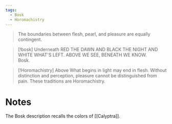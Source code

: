 ```yaml
---
tags:
  - Bosk
  - Horomachistry
---
```

> The boundaries between flesh, pearl, and pleasure are equally contingent.

> [!bosk]  Underneath
> RED THE DAWN AND BLACK THE NIGHT AND WHITE WHAT'S LEFT. ABOVE WE SEE, BENEATH WE KNOW.  
> Bosk.

> [!Horomachistry] Above
> What begins in light may end in flesh. Without distinction and perception, pleasure cannot be distinguished from pain. These traditions are Horomachistry.
# Notes

The Bosk description recalls the colors of [[Calyptra]].